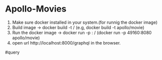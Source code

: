 # Apollo-Movies
1. Make sure docker installed in your system.(for runnig the docker image)
2. Build image -> docker build -t <your name>/<appname> (e.g, docker build -t apollo/movie)
3. Run the docker image -> docker run -p <public port>:<app port> <your name>/<appname> 
    (docker run -p 49160:8080 apollo/movie)
4. open url http://localhost:8000/graphql in the browser.




#query

  <!-- 
  {
      movieDetail(id: 768141){
       title
       vote_count
     overview
     viewCount
     } 
  movies(keyword: "Avengers Endgame" page: 1){
  movie{
    title
  }
    searchCount
  }
    }-->